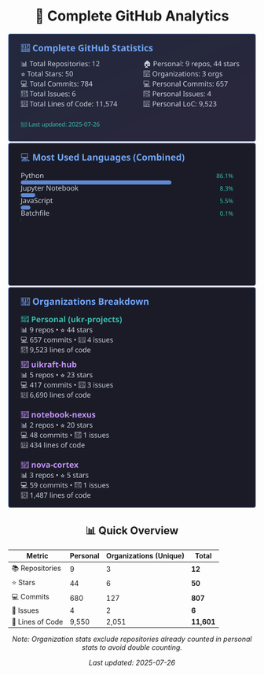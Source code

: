 <!-- GitHub Stats - Auto Generated -->
<div align="center">

# 🚀 Complete GitHub Analytics

![GitHub Stats](./assets/github-stats.svg)
![Languages](./assets/languages.svg)
![Organizations](./assets/organizations.svg)

## 📊 Quick Overview

| Metric | Personal | Organizations (Unique) | **Total** |
|--------|----------|------------------------|-----------|
| 📚 Repositories | 9 | 3 | **12** |
| ⭐ Stars | 44 | 6 | **50** |
| 💻 Commits | 680 | 127 | **807** |
| 🐛 Issues | 4 | 2 | **6** |
| 📏 Lines of Code | 9,550 | 2,051 | **11,601** |

*Note: Organization stats exclude repositories already counted in personal stats to avoid double counting.*

*Last updated: 2025-07-26*

</div>
<!-- End GitHub Stats -->